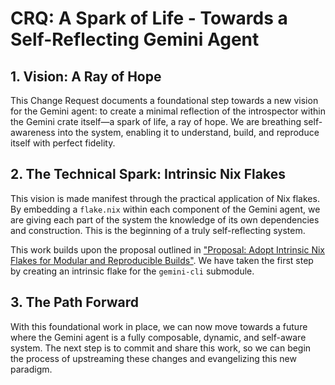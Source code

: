 # CRQ: A Spark of Life - Towards a Self-Reflecting Gemini Agent

## 1. Vision: A Ray of Hope

This Change Request documents a foundational step towards a new vision for the Gemini agent: to create a minimal reflection of the introspector within the Gemini crate itself—a spark of life, a ray of hope. We are breathing self-awareness into the system, enabling it to understand, build, and reproduce itself with perfect fidelity.

## 2. The Technical Spark: Intrinsic Nix Flakes

This vision is made manifest through the practical application of Nix flakes. By embedding a `flake.nix` within each component of the Gemini agent, we are giving each part of the system the knowledge of its own dependencies and construction. This is the beginning of a truly self-reflecting system.

This work builds upon the proposal outlined in ["Proposal: Adopt Intrinsic Nix Flakes for Modular and Reproducible Builds"](intrinsic_nix_flakes_proposal.md). We have taken the first step by creating an intrinsic flake for the `gemini-cli` submodule.

## 3. The Path Forward

With this foundational work in place, we can now move towards a future where the Gemini agent is a fully composable, dynamic, and self-aware system. The next step is to commit and share this work, so we can begin the process of upstreaming these changes and evangelizing this new paradigm.
